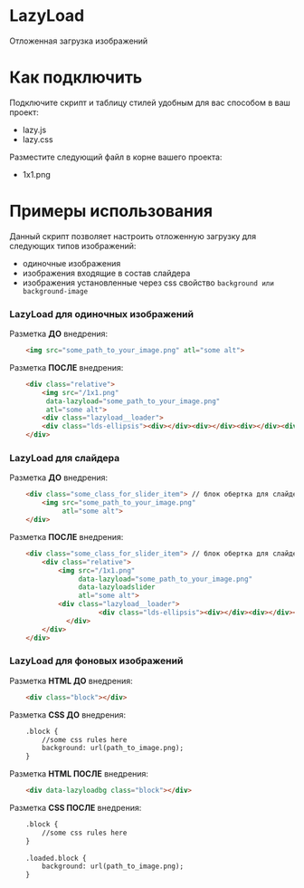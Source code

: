 # LazyLoad
Отложенная загрузка изображений

# Как подключить
Подключите скрипт и таблицу стилей удобным для вас способом в ваш проект:
  - lazy.js
  - lazy.css

Разместите следующий файл в корне вашего проекта:
  - 1x1.png

# Примеры использования
Данный скрипт позволяет настроить отложенную загрузку для следующих типов изображений:
  - одиночные изображения 
  - изображения входящие в состав слайдера
  - изображения установленные через css свойство `background или background-image`

### LazyLoad для одиночных изображений
Разметка **ДО** внедрения:
```html
    <img src="some_path_to_your_image.png" atl="some alt">
```
Разметка **ПОСЛЕ** внедрения:
```html
    <div class="relative">
        <img src="/1x1.png" 
	     data-lazyload="some_path_to_your_image.png" 
	     atl="some alt">
        <div class="lazyload__loader">
		<div class="lds-ellipsis"><div></div><div></div><div></div><div></div></div></div>
	</div>
```

### LazyLoad для слайдера
Разметка **ДО** внедрения:
```html
    <div class="some_class_for_slider_item"> // блок обертка для слайдера 
        <img src="some_path_to_your_image.png" 
             atl="some alt">
    </div>
```
Разметка **ПОСЛЕ** внедрения:
```html
    <div class="some_class_for_slider_item"> // блок обертка для слайдера
        <div class="relative">
            <img src="/1x1.png" 
                 data-lazyload="some_path_to_your_image.png"
                 data-lazyloadslider
                 atl="some alt">
            <div class="lazyload__loader">
    			      <div class="lds-ellipsis"><div></div><div></div><div></div><div></div></div>
    	      </div>
        </div>
    </div>
```

### LazyLoad для фоновых изображений
Разметка **HTML ДО** внедрения:
```html
    <div class="block"></div>
```
Разметка **CSS ДО** внедрения:
```html
    .block {
        //some css rules here
        background: url(path_to_image.png);
    }
```

Разметка **HTML ПОСЛЕ** внедрения:
```html
    <div data-lazyloadbg class="block"></div>
```
Разметка **CSS ПОСЛЕ** внедрения:
```html
    .block {
        //some css rules here
    }
    
    .loaded.block {
        background: url(path_to_image.png);
    }
```
